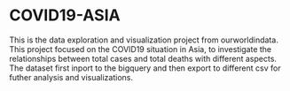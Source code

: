 # COVID19-ASIA

This is the data exploration and visualization project from ourworldindata. This project focused on the COVID19 situation in Asia, to investigate the relationships between total cases and total deaths with different aspects. The dataset first inport to the bigquery and then export to different csv for futher analysis and visualizations.    
